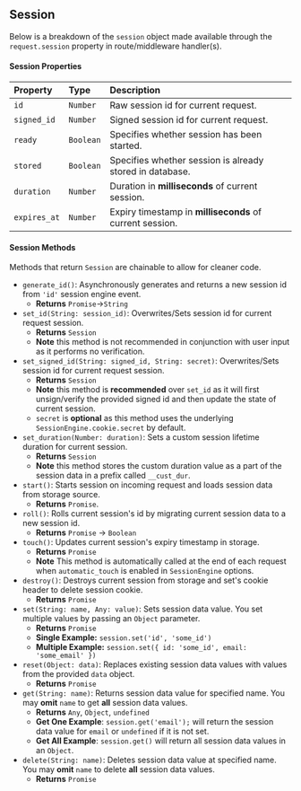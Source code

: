 ## Session
Below is a breakdown of the `session` object made available through the `request.session` property in route/middleware handler(s).

#### Session Properties
| Property  | Type     | Description                |
| :-------- | :------- | :------------------------- |
| `id`      | `Number` | Raw session id for current request. |
| `signed_id` | `Number`  | Signed session id for current request. |
| `ready` | `Boolean`  | Specifies whether session has been started. |
| `stored` | `Boolean`  | Specifies whether session is already stored in database. |
| `duration` | `Number`  | Duration in **milliseconds** of current session. |
| `expires_at` | `Number`  | Expiry timestamp in **milliseconds** of current session. |

#### Session Methods
Methods that return `Session` are chainable to allow for cleaner code.

* `generate_id()`: Asynchronously generates and returns a new session id from `'id'` session engine event.
    * **Returns** `Promise`->`String`
* `set_id(String: session_id)`: Overwrites/Sets session id for current request session.
    * **Returns** `Session`
    * **Note** this method is not recommended in conjunction with user input as it performs no verification.
* `set_signed_id(String: signed_id, String: secret)`: Overwrites/Sets session id for current request session.
    * **Returns** `Session`
    * **Note** this method is **recommended** over `set_id` as it will first unsign/verify the provided signed id and then update the state of current session.
    * `secret` is **optional** as this method uses the underlying `SessionEngine.cookie.secret` by default.
* `set_duration(Number: duration)`: Sets a custom session lifetime duration for current session.
    * **Returns** `Session`
    * **Note** this method stores the custom duration value as a part of the session data in a prefix called `__cust_dur`.
* `start()`: Starts session on incoming request and loads session data from storage source.
    * **Returns** `Promise`.
* `roll()`: Rolls current session's id by migrating current session data to a new session id.
    * **Returns** `Promise` -> `Boolean`
* `touch()`: Updates current session's expiry timestamp in storage.
    * **Returns** `Promise`
    * **Note** This method is automatically called at the end of each request when `automatic_touch` is enabled in `SessionEngine` options.
* `destroy()`: Destroys current session from storage and set's cookie header to delete session cookie.
    * **Returns** `Promise`
* `set(String: name, Any: value)`: Sets session data value. You set multiple values by passing an `Object` parameter.
    * **Returns** `Promise`
    * **Single Example:** `session.set('id', 'some_id')`
    * **Multiple Example:** `session.set({ id: 'some_id', email: 'some_email' })`
* `reset(Object: data)`: Replaces existing session data values with values from the provided `data` object.
    * **Returns** `Promise`
* `get(String: name)`: Returns session data value for specified name. You may **omit** `name` to get **all** session data values.
    * **Returns** `Any`, `Object`, `undefined`
    * **Get One Example**: `session.get('email');` will return the session data value for `email` or `undefined` if it is not set.
    * **Get All Example**: `session.get()` will return all session data values in an `Object`.
* `delete(String: name)`: Deletes session data value at specified name. You may **omit** `name` to delete **all** session data values.
    * **Returns** `Promise`